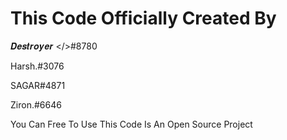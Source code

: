 # This Code Officially Created By 
𝑫𝒆𝒔𝒕𝒓𝒐𝒚𝒆𝒓 </>#8780

Harsh.#3076

SAGAR#4871

Ziron.#6646

You Can Free To Use This Code Is An Open Source Project 
